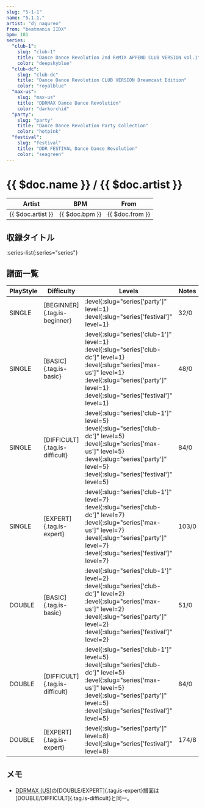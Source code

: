 ```yaml
---
slug: "5-1-1"
name: "5.1.1."
artist: "dj nagureo"
from: "beatmania IIDX"
bpm: 101
series:
  "club-1":
    slug: "club-1"
    title: "Dance Dance Revolution 2nd ReMIX APPEND CLUB VERSION vol.1"
    color: "deepskyblue"
  "club-dc":
    slug: "club-dc"
    title: "Dance Dance Revolution CLUB VERSION Dreamcast Edition"
    color: "royalblue"
  "max-us":
    slug: "max-us"
    title: "DDRMAX Dance Dance Revolution"
    color: "darkorchid"
  "party":
    slug: "party"
    title: "Dance Dance Revolution Party Collection"
    color: "hotpink"
  "festival":
    slug: "festival"
    title: "DDR FESTIVAL Dance Dance Revolution"
    color: "seagreen"
---
```


# {{ $doc.name }} / {{ $doc.artist }}

|Artist|BPM|From|
|------|---|----|
|{{ $doc.artist }}|{{ $doc.bpm }}|{{ $doc.from }}|

## 収録タイトル

:series-list{:series="series"}

## 譜面一覧

|PlayStyle|Difficulty|Levels|Notes|Movie|
|---------|----------|------|-----|-----|
|SINGLE|[BEGINNER]{.tag.is-beginner}|:level{:slug="series['party']" level=1} :level{:slug="series['festival']" level=1}|32/0||
|SINGLE|[BASIC]{.tag.is-basic}|:level{:slug="series['club-1']" level=1} :level{:slug="series['club-dc']" level=1} :level{:slug="series['max-us']" level=1} :level{:slug="series['party']" level=1} :level{:slug="series['festival']" level=1}|48/0||
|SINGLE|[DIFFICULT]{.tag.is-difficult}|:level{:slug="series['club-1']" level=5} :level{:slug="series['club-dc']" level=5} :level{:slug="series['max-us']" level=5} :level{:slug="series['party']" level=5} :level{:slug="series['festival']" level=5}|84/0||
|SINGLE|[EXPERT]{.tag.is-expert}|:level{:slug="series['club-1']" level=7} :level{:slug="series['club-dc']" level=7} :level{:slug="series['max-us']" level=7} :level{:slug="series['party']" level=7} :level{:slug="series['festival']" level=7}|103/0||
|DOUBLE|[BASIC]{.tag.is-basic}|:level{:slug="series['club-1']" level=2} :level{:slug="series['club-dc']" level=2} :level{:slug="series['max-us']" level=2} :level{:slug="series['party']" level=2} :level{:slug="series['festival']" level=2}|51/0||
|DOUBLE|[DIFFICULT]{.tag.is-difficult}|:level{:slug="series['club-1']" level=5} :level{:slug="series['club-dc']" level=5} :level{:slug="series['max-us']" level=5} :level{:slug="series['party']" level=5} :level{:slug="series['festival']" level=5}|84/0||
|DOUBLE|[EXPERT]{.tag.is-expert}|:level{:slug="series['party']" level=8} :level{:slug="series['festival']" level=8}|174/8||

## メモ

- [DDRMAX (US)](/series/max-us)の[DOUBLE/EXPERT]{.tag.is-expert}譜面は[DOUBLE/DIFFICULT]{.tag.is-difficult}と同一。
